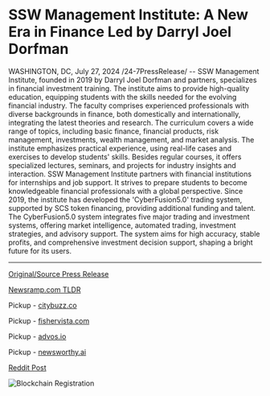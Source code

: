 # SSW Management Institute: A New Era in Finance Led by Darryl Joel Dorfman

WASHINGTON, DC, July 27, 2024 /24-7PressRelease/ -- SSW Management Institute, founded in 2019 by Darryl Joel Dorfman and partners, specializes in financial investment training. The institute aims to provide high-quality education, equipping students with the skills needed for the evolving financial industry. The faculty comprises experienced professionals with diverse backgrounds in finance, both domestically and internationally, integrating the latest theories and research.  The curriculum covers a wide range of topics, including basic finance, financial products, risk management, investments, wealth management, and market analysis. The institute emphasizes practical experience, using real-life cases and exercises to develop students' skills. Besides regular courses, it offers specialized lectures, seminars, and projects for industry insights and interaction.  SSW Management Institute partners with financial institutions for internships and job support. It strives to prepare students to become knowledgeable financial professionals with a global perspective. Since 2019, the institute has developed the 'CyberFusion5.0' trading system, supported by SCS token financing, providing additional funding and talent. The CyberFusion5.0 system integrates five major trading and investment systems, offering market intelligence, automated trading, investment strategies, and advisory support. The system aims for high accuracy, stable profits, and comprehensive investment decision support, shaping a bright future for its users. 

---

[Original/Source Press Release](https://www.24-7pressrelease.com/press-release/512887/ssw-management-institute-a-new-era-in-finance-led-by-darryl-joel-dorfman)
                    

[Newsramp.com TLDR](https://newsramp.com/curated-news/ssw-management-institute-offers-high-quality-financial-investment-training/a78d5d80cfa66ef92c964ea5a42da841) 


Pickup - [citybuzz.co](https://citybuzz.co/2024/07/27/ssw-management-institute-revolutionizes-financial-education-with-cyberfusion5-0)

Pickup - [fishervista.com](https://fishervista.com/en/ssw-management-institute-innovates-financial-education-with-cyberfusion5-0/20245298)

Pickup - [advos.io](https://advos.io/en/ssw-management-institute-innovating-financial-education-with-cyberfusion5-0/20245298)

Pickup - [newsworthy.ai](https://newsworthy.ai/curated/ssw-management-institute-revolutionizes-financial-education-with-cyberfusion5-0)
 



[Reddit Post](https://www.reddit.com/r/newsramp/comments/1edahx5/ssw_management_institute_offers_highquality/) 



![Blockchain Registration](https://cdn.newsramp.app/24-7PressRelease/qrcode/247/27/fastBShX.webp)
